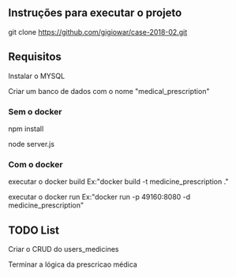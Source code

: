 ## Instruções para executar o projeto

git clone https://github.com/gigiowar/case-2018-02.git

## Requisitos
Instalar o MYSQL

Criar um banco de dados com o nome "medical_prescription"

### Sem o docker
npm install

node server.js

### Com o docker

executar o docker build Ex:"docker build -t medicine_prescription ."

executar o docker run Ex:"docker run -p 49160:8080 -d medicine_prescription"

## TODO List
Criar o CRUD do users_medicines

Terminar a lógica da prescricao médica
